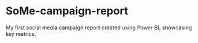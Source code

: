 # SoMe-campaign-report
My first social media campaign report created using Power BI, showcasing key metrics. 
